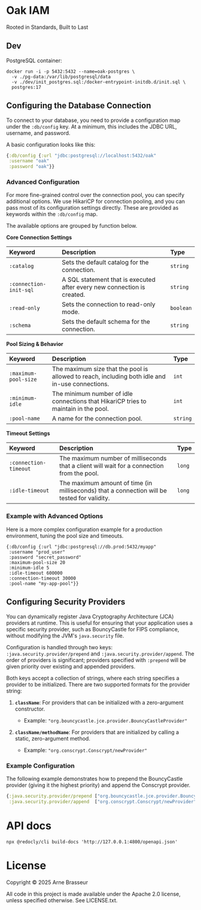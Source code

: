 # Oak IAM

Rooted in Standards, Built to Last 


## Dev

PostgreSQL container:

```
docker run -i -p 5432:5432 --name=oak-postgres \
  -v ./pg-data:/var/lib/postgresql/data 
  -v ./dev/init_postgres.sql:/docker-entrypoint-initdb.d/init.sql \
  postgres:17
```

## Configuring the Database Connection

To connect to your database, you need to provide a configuration map under the `:db/config` key. At a minimum, this includes the JDBC URL, username, and password.

A basic configuration looks like this:

```clj
{:db/config {:url "jdbc:postgresql://localhost:5432/oak"
 :username "oak"
 :password "oak"}}
```

### Advanced Configuration

For more fine-grained control over the connection pool, you can specify
additional options. We use HikariCP for connection pooling, and you can pass
most of its configuration settings directly. These are provided as keywords
within the `:db/config` map.

The available options are grouped by function below.

**Core Connection Settings**

| Keyword | Description | Type |
| :--- | :--- | :--- |
| `:catalog` | Sets the default catalog for the connection. | `string` |
| `:connection-init-sql` | A SQL statement that is executed after every new connection is created. | `string` |
| `:read-only` | Sets the connection to read-only mode. | `boolean` |
| `:schema` | Sets the default schema for the connection. | `string` |

**Pool Sizing & Behavior**

| Keyword | Description | Type |
| :--- | :--- | :--- |
| `:maximum-pool-size` | The maximum size that the pool is allowed to reach, including both idle and in-use connections. | `int` |
| `:minimum-idle` | The minimum number of idle connections that HikariCP tries to maintain in the pool. | `int` |
| `:pool-name` | A name for the connection pool. | `string` |

**Timeout Settings**

| Keyword | Description | Type |
| :--- | :--- | :--- |
| `:connection-timeout` | The maximum number of milliseconds that a client will wait for a connection from the pool. | `long` |
| `:idle-timeout` | The maximum amount of time (in milliseconds) that a connection will be tested for validity. | `long` |

### Example with Advanced Options

Here is a more complex configuration example for a production environment, tuning the pool size and timeouts.

```
{:db/config {:url "jdbc:postgresql://db.prod:5432/myapp"
 :username "prod_user"
 :password "secret_password"
 :maximum-pool-size 20
 :minimum-idle 5
 :idle-timeout 600000
 :connection-timeout 30000
 :pool-name "my-app-pool"}}
```
## Configuring Security Providers

You can dynamically register Java Cryptography Architecture (JCA) providers at
runtime. This is useful for ensuring that your application uses a specific
security provider, such as BouncyCastle for FIPS compliance, without modifying
the JVM's `java.security` file.

Configuration is handled through two keys: `:java.security.provider/prepend` and
`:java.security.provider/append`. The order of providers is significant;
providers specified with `:prepend` will be given priority over existing and
appended providers.

Both keys accept a collection of strings, where each string specifies a provider
to be initialized. There are two supported formats for the provider string:

1.  **`className`**: For providers that can be initialized with a zero-argument constructor.

    * Example: `"org.bouncycastle.jce.provider.BouncyCastleProvider"`

2.  **`className/methodName`**: For providers that are initialized by calling a static, zero-argument method.

    * Example: `"org.conscrypt.Conscrypt/newProvider"`

### Example Configuration

The following example demonstrates how to prepend the BouncyCastle provider (giving it the highest priority) and append the Conscrypt provider.

```clojure
{:java.security.provider/prepend ["org.bouncycastle.jce.provider.BouncyCastleProvider"]
 :java.security.provider/append  ["org.conscrypt.Conscrypt/newProvider"]}
```

# API docs

```
npx @redocly/cli build-docs 'http://127.0.0.1:4800/openapi.json'
```

# License

Copyright &copy; 2025 Arne Brasseur

All code in this project is made available under the Apache 2.0 license, unless
specified otherwise. See LICENSE.txt.
